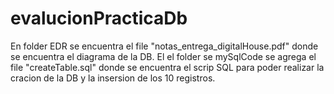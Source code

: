 # evalucionPracticaDb

En folder EDR se encuentra el file "notas_entrega_digitalHouse.pdf" donde se encuentra el diagrama de la DB.
El el folder se mySqlCode se agrega el file "createTable.sql" donde se encuentra el scrip SQL para poder 
realizar la cracion de la DB y la insersion de los 10 registros.
